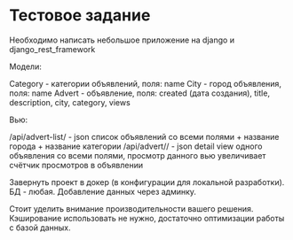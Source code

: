 # Тестовое задание

Необходимо написать небольшое приложение на django и django_rest_framework

Модели:

Category - категории объявлений, поля: name
City - город объявления, поля: name
Advert - объявление, поля: created (дата создания), title, description, city, category, views

Вью:

/api/advert-list/ - json список объявлений со всеми полями + название города + название категории
/api/advert/<advert-pk>/ - json detail view одного объявления со всеми полями, просмотр данного вью увеличивает счётчик просмотров в объявлении


Завернуть проект в докер (в конфигурации для локальной разработки). БД - любая. Добавление данных через админку. 

Стоит уделить внимание производительности вашего решения. Кэширование использовать не нужно, достаточно оптимизации работы с базой данных.


